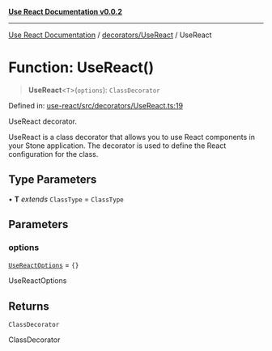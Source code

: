 [**Use React Documentation v0.0.2**](../../../README.md)

***

[Use React Documentation](../../../modules.md) / [decorators/UseReact](../README.md) / UseReact

# Function: UseReact()

> **UseReact**\<`T`\>(`options`): `ClassDecorator`

Defined in: [use-react/src/decorators/UseReact.ts:19](https://github.com/stonemjs/use-react/blob/27c0c592da81eceb639bfca4a4a8f24a448ad89c/src/decorators/UseReact.ts#L19)

UseReact decorator.

UseReact is a class decorator that allows you to use React components in your Stone application.
The decorator is used to define the React configuration for the class.

## Type Parameters

• **T** *extends* `ClassType` = `ClassType`

## Parameters

### options

[`UseReactOptions`](../interfaces/UseReactOptions.md) = `{}`

UseReactOptions

## Returns

`ClassDecorator`

ClassDecorator

